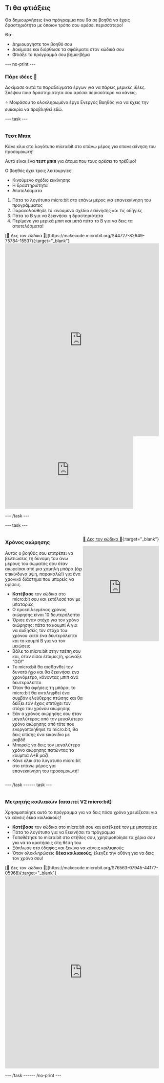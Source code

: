 ## Τι θα φτιάξεις

Θα δημιουργήσεις ένα πρόγραμμα που θα σε βοηθά να έχεις δραστηριότητα με όποιον τρόπο σου αρέσει περισσότερο!

Θα:

- Δημιουργήστε τον βοηθό σου
- Δοκίμασε και διόρθωσε τα σφάλματα στον κώδικά σου
- Φτιάξε το πρόγραμμά σου βήμα-βήμα

\--- no-print ---

### Πάρε ιδέες 💭

Δοκίμασε αυτά τα παραδείγματα έργων για να πάρεις μερικές ιδέες. Σκέψου ποια δραστηριότητα σου αρέσει περισσότερο να κάνεις.

⭐ Μοιράσου το ολοκληρωμένο έργο Ενεργός Βοηθός για να έχεις την ευκαιρία να προβληθεί εδώ.

\--- task ---

<div style="display: flex; flex-wrap: wrap">
<div style="flex-basis: 200px; flex-grow: 1">  

### Τεστ Μπιπ

Κάνε κλικ στο λογότυπο micro:bit στο επάνω μέρος για επανεκκίνηση του προσομοιωτή!

Αυτό είναι ένα **τεστ μπιπ** για άτομα που τους αρέσει το τρέξιμο!

Ο βοηθός έχει τρεις λειτουργίες:

- Κινούμενο σχέδιο εκκίνησης
- Η δραστηριότητα
- Αποτελέσματα

1. Πάτα το λογότυπο micro:bit στο επάνω μέρος για επανεκκίνηση του προγράμματος
2. Παρακολούθησε το κινούμενο σχέδιο εκκίνησης και τις οδηγίες
3. Πάτα το B για να ξεκινήσει η δραστηριότητα
4. Περίμενε για μερικά μπιπ και μετά πάτα το B για να δεις τα αποτελέσματα!

</div>
<div>
[👀 Δες τον κώδικα 👀](https://makecode.microbit.org/S44727-82649-75784-15537){:target="_blank"}
<div style="position:relative;height:0;padding-bottom:125%;overflow:hidden;"><iframe style="position:absolute;top:0;left:0;width:100%;height:100%;" src="https://makecode.microbit.org/---run?id=S44727-82649-75784-15537" allowfullscreen="allowfullscreen" sandbox="allow-popups allow-forms allow-scripts allow-same-origin" frameborder="0"></iframe></div>
</div>
</div>

<iframe width="420" height="237" src="https://www.youtube.com/embed/jaPrKvT4g5A?si=QHyyjJ16U8qc3_Ac" title="YouTube video player" alt="A boy runs to and from a micro:bit twice, each time the LEDs show a heart image and it makes a beeping sound. The video then cuts to show the boy holding the micro:bit as the score is displayed on the LEDs." frameborder="0" allow="accelerometer; autoplay; clipboard-write; encrypted-media; gyroscope; picture-in-picture; web-share" allowfullscreen></iframe>

\--- /task ---

\--- task ---

<div style="display: flex; flex-wrap: wrap">
<div style="flex-basis: 200px; flex-grow: 1">  

### Χρόνος αιώρησης

Αυτός ο βοηθός σου επιτρέπει να βελτιώσεις τη δύναμη του άνω μέρους του σώματός σου όταν αιωρείσαι από μια χαμηλή μπάρα (όχι επικίνδυνα ύψη, παρακαλώ!) για ένα χρονικό διάστημα που μπορείς να ορίσεις.

- **Κατέβασε** τον κώδικα στο micro:bit σου και εκτέλεσέ τον με μπαταρίες
- Ο προεπιλεγμένος χρόνος αιώρησης είναι 10 δευτερόλεπτα
- Όρισε έναν στόχο για τον χρόνο αιώρησης: πάτα το κουμπί A για να αυξήσεις τον στόχο του χρόνου κατά ένα δευτερόλεπτο και το κουμπί B για να τον μειώσεις
- Βάλε το micro:bit στην τσέπη σου και, όταν είσαι έτοιμος/η, φώναξε "GO!"
- Το micro:bit θα αισθανθεί τον δυνατό ήχο και θα ξεκινήσει ένα χρονόμετρο, κάνοντας μπιπ ανά δευτερόλεπτο
- Όταν θα αφήσεις τη μπάρα, το micro:bit θα αντιληφθεί ένα συμβάν ελεύθερης πτώσης και θα δείξει εάν έχεις επιτύχει τον στόχο του χρόνου αιώρησης
- Εάν ο χρόνος αιώρησης σου ήταν μεγαλύτερος από τον μεγαλύτερο χρόνο αιώρησης από τότε που ενεργοποιήθηκε το micro:bit, θα δεις επίσης ένα εικονίδιο με ραβδί!
- Μπορείς να δεις τον μεγαλύτερο χρόνο αιώρησης πατώντας τα κουμπιά A+B μαζί
- Κάνε κλικ στο λογότυπο micro:bit στο επάνω μέρος για επανεκκίνηση του προσομοιωτή!

</div>
<div>

[👀 Δες τον κώδικα 👀](https://makecode.microbit.org/_H8FRgC5dRe5X){:target="_blank"}

<div style="position:relative;height:0;padding-bottom:125%;overflow:hidden;"><iframe style="position:absolute;top:0;left:0;width:100%;height:100%;" src="https://makecode.microbit.org/---run?id=_H8FRgC5dRe5X" allowfullscreen="allowfullscreen" sandbox="allow-popups allow-forms allow-scripts allow-same-origin" frameborder="0"></iframe></div>
</div>

\--- /task ---

\--- task ---

<div style="display: flex; flex-wrap: wrap">
<div style="flex-basis: 200px; flex-grow: 1">  

### Μετρητής κοιλιακών (απαιτεί V2 micro:bit)

Χρησιμοποίησε αυτό το πρόγραμμα για να δεις πόσο χρόνο χρειάζεσαι για να κάνεις δέκα κοιλιακούς!

- **Κατέβασε** τον κώδικα στο micro:bit σου και εκτέλεσέ τον με μπαταρίες
- Πάτα το λογότυπο για να ξεκινήσει το πρόγραμμα
- Τοποθέτησε το micro:bit στο στήθος σου, χρησιμοποίησε τα χέρια σου για να το κρατήσεις στη θέση του
- Ξάπλωσε στο έδαφος και ξεκίνα να κάνεις κοιλιακούς
- Όταν ολοκληρώσεις **δέκα κοιλιακούς**, έλεγξε την οθόνη για να δεις τον χρόνο σου!

</div>
<div>
[👀 Δες τον κώδικα 👀](https://makecode.microbit.org/S76563-07945-44177-05968){:target="_blank"}
<div style="position:relative;height:0;padding-bottom:125%;overflow:hidden;"><iframe style="position:absolute;top:0;left:0;width:100%;height:100%;" src="https://makecode.microbit.org/---run?id=S76563-07945-44177-05968" allowfullscreen="allowfullscreen" sandbox="allow-popups allow-forms allow-scripts allow-same-origin" frameborder="0"></iframe></div>
</div>

\--- /task ---

\--- /no-print ---
